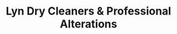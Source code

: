 ---
title: "Lyn Dry Cleaners & Professional Alterations"
url: /west-melbourne/lyn-dry-cleaners-and-professional-alterations/
shop: laundry
---